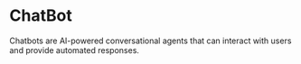 # ChatBot
Chatbots are AI-powered conversational agents that can interact with users and provide automated responses.